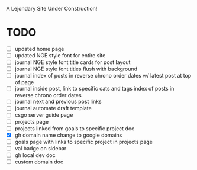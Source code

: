 A Lejondary Site Under Construction!

# **TODO**

- [ ] updated home page
- [ ] updated NGE style font for entire site
- [ ] journal NGE style font title cards for post layout
- [ ] journal NGE style font titles flush with background
- [ ] journal index of posts in reverse chrono order dates w/ latest post at top of page
- [ ] journal inside post, link to specific cats and tags index of posts in reverse chrono order dates
- [ ] journal next and previous post links
- [ ] journal automate draft template
- [ ] csgo server guide page
- [ ] projects page
- [ ] projects linked from goals to specific project doc
- [x] gh domain name change to google domains
- [ ] goals page with links to specific project in projects page
- [ ] val badge on sidebar
- [ ] gh local dev doc
- [ ] custom domain doc
